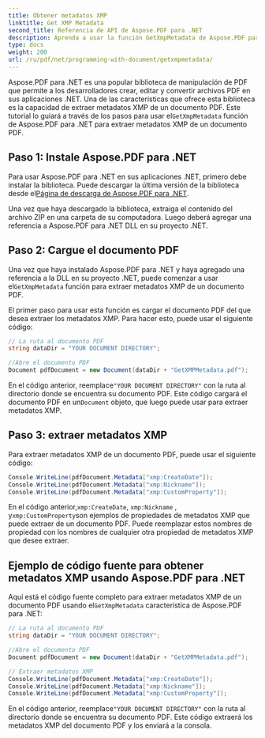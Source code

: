 ```yaml
---
title: Obtener metadatos XMP
linktitle: Get XMP Metadata
second_title: Referencia de API de Aspose.PDF para .NET
description: Aprenda a usar la función GetXmpMetadata de Aspose.PDF para .NET para extraer metadatos XMP de un documento PDF usando el código fuente de C#.
type: docs
weight: 200
url: /ru/pdf/net/programming-with-document/getxmpmetadata/
---
```


 Aspose.PDF para .NET es una popular biblioteca de manipulación de PDF que permite a los desarrolladores crear, editar y convertir archivos PDF en sus aplicaciones .NET. Una de las características que ofrece esta biblioteca es la capacidad de extraer metadatos XMP de un documento PDF. Este tutorial lo guiará a través de los pasos para usar el`GetXmpMetadata` función de Aspose.PDF para .NET para extraer metadatos XMP de un documento PDF.

## Paso 1: Instale Aspose.PDF para .NET

 Para usar Aspose.PDF para .NET en sus aplicaciones .NET, primero debe instalar la biblioteca. Puede descargar la última versión de la biblioteca desde el[Página de descarga de Aspose.PDF para .NET](https://releases.aspose.com/pdf/net).

Una vez que haya descargado la biblioteca, extraiga el contenido del archivo ZIP en una carpeta de su computadora. Luego deberá agregar una referencia a Aspose.PDF para .NET DLL en su proyecto .NET.

## Paso 2: Cargue el documento PDF

 Una vez que haya instalado Aspose.PDF para .NET y haya agregado una referencia a la DLL en su proyecto .NET, puede comenzar a usar el`GetXmpMetadata` función para extraer metadatos XMP de un documento PDF.

El primer paso para usar esta función es cargar el documento PDF del que desea extraer los metadatos XMP. Para hacer esto, puede usar el siguiente código:

```csharp
// La ruta al documento PDF
string dataDir = "YOUR DOCUMENT DIRECTORY";

//Abre el documento PDF
Document pdfDocument = new Document(dataDir + "GetXMPMetadata.pdf");
```

 En el código anterior, reemplace`"YOUR DOCUMENT DIRECTORY"` con la ruta al directorio donde se encuentra su documento PDF. Este código cargará el documento PDF en un`Document` objeto, que luego puede usar para extraer metadatos XMP.

## Paso 3: extraer metadatos XMP

Para extraer metadatos XMP de un documento PDF, puede usar el siguiente código:

```csharp
Console.WriteLine(pdfDocument.Metadata["xmp:CreateDate"]);
Console.WriteLine(pdfDocument.Metadata["xmp:Nickname"]);
Console.WriteLine(pdfDocument.Metadata["xmp:CustomProperty"]);
```

 En el código anterior,`xmp:CreateDate`, `xmp:Nickname` , y`xmp:CustomProperty`son ejemplos de propiedades de metadatos XMP que puede extraer de un documento PDF. Puede reemplazar estos nombres de propiedad con los nombres de cualquier otra propiedad de metadatos XMP que desee extraer.

## Ejemplo de código fuente para obtener metadatos XMP usando Aspose.PDF para .NET

 Aquí está el código fuente completo para extraer metadatos XMP de un documento PDF usando el`GetXmpMetadata` característica de Aspose.PDF para .NET:

```csharp
// La ruta al documento PDF
string dataDir = "YOUR DOCUMENT DIRECTORY";

//Abre el documento PDF
Document pdfDocument = new Document(dataDir + "GetXMPMetadata.pdf");

// Extraer metadatos XMP
Console.WriteLine(pdfDocument.Metadata["xmp:CreateDate"]);
Console.WriteLine(pdfDocument.Metadata["xmp:Nickname"]);
Console.WriteLine(pdfDocument.Metadata["xmp:CustomProperty"]);
```

 En el código anterior, reemplace`"YOUR DOCUMENT DIRECTORY"` con la ruta al directorio donde se encuentra su documento PDF. Este código extraerá los metadatos XMP del documento PDF y los enviará a la consola.